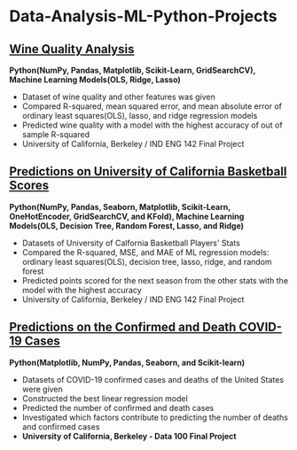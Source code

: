 # Data-Analysis-ML-Python-Projects
## [Wine Quality Analysis](https://github.com/yoons12055/Data-Analysis-ML-Python-Projects/tree/main/Wine%20Quality%20Analysis)
**Python(NumPy, Pandas, Matplotlib, Scikit-Learn, GridSearchCV), Machine Learning Models(OLS, Ridge, Lasso)**
- Dataset of wine quality and other features was given
- Compared R-squared, mean squared error, and mean absolute error of ordinary least squares(OLS), lasso, and ridge regression models
- Predicted wine quality with a model with the highest accuracy of out of sample R-squared
- University of California, Berkeley / IND ENG 142 Final Project

## [Predictions on University of California Basketball Scores](https://github.com/yoons12055/Data-Analysis-ML-Python-Projects/tree/main/UC%20Basketball%20Scores)
**Python(NumPy, Pandas, Seaborn, Matplotlib, Scikit-Learn, OneHotEncoder, GridSearchCV, and KFold), Machine Learning Models(OLS, Decision Tree, Random Forest, Lasso, and Ridge)**
- Datasets of University of Calfornia Basketball Players' Stats
- Compared the R-squared, MSE, and MAE of ML regression models: ordinary least squares(OLS), decision tree, lasso, ridge, and random forest
- Predicted points scored for the next season from the other stats with the model with the highest accuracy
- University of California, Berkeley / IND ENG 142 Final Project

## [Predictions on the Confirmed and Death COVID-19 Cases](https://github.com/yoons12055/Data-Analysis-ML-Python-Projects/tree/main/COVID19%20Analysis%20Project)
**Python(Matplotlib, NumPy, Pandas, Seaborn, and Scikit-learn)**
- Datasets of COVID-19 confirmed cases and deaths of the United States were given
- Constructed the best linear regression model
- Predicted the number of confirmed and death cases
- Investigated which factors contribute to predicting the number of deaths and confirmed cases
- **University of California, Berkeley - Data 100 Final Project**
